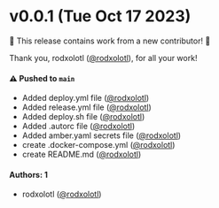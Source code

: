 # v0.0.1 (Tue Oct 17 2023)

:tada: This release contains work from a new contributor! :tada:

Thank you, rodxolotl ([@rodxolotl](https://github.com/rodxolotl)), for all your work!

#### ⚠️ Pushed to `main`

- Added deploy.yml file ([@rodxolotl](https://github.com/rodxolotl))
- Added release.yml file ([@rodxolotl](https://github.com/rodxolotl))
- Added deploy.sh file ([@rodxolotl](https://github.com/rodxolotl))
- Added .autorc file ([@rodxolotl](https://github.com/rodxolotl))
- Added amber.yaml secrets file ([@rodxolotl](https://github.com/rodxolotl))
- create .docker-compose.yml ([@rodxolotl](https://github.com/rodxolotl))
- create README.md ([@rodxolotl](https://github.com/rodxolotl))

#### Authors: 1

- rodxolotl ([@rodxolotl](https://github.com/rodxolotl))
